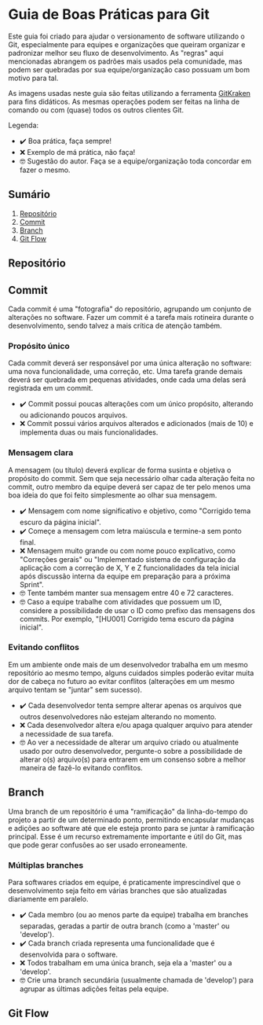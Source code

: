 # Guia de Boas Práticas para Git

Este guia foi criado para ajudar o versionamento de software utilizando o Git, especialmente para equipes e organizações que queiram organizar e padronizar melhor seu fluxo de desenvolvimento. As "regras" aqui mencionadas abrangem os padrões mais usados pela comunidade, mas podem ser quebradas por sua equipe/organização caso possuam um bom motivo para tal.

As imagens usadas neste guia são feitas utilizando a ferramenta [GitKraken](https://www.gitkraken.com/invite?referralCode=6CFY7pSQ) para fins didáticos. As mesmas operações podem ser feitas na linha de comando ou com (quase) todos os outros clientes Git.

Legenda:
- :heavy_check_mark: Boa prática, faça sempre!
- :x: Exemplo de má prática, não faça!
- :nerd_face: Sugestão do autor. Faça se a equipe/organização toda concordar em fazer o mesmo.

## Sumário

1) [Repositório](#repositório)
2) [Commit](#commit)
3) [Branch](#branch)
4) [Git Flow](#git-flow)

## Repositório

## Commit

Cada commit é uma "fotografia" do repositório, agrupando um conjunto de alterações no software. Fazer um commit é a tarefa mais rotineira durante o desenvolvimento, sendo talvez a mais crítica de atenção também.

### Propósito único

Cada commit deverá ser responsável por uma única alteração no software: uma nova funcionalidade, uma correção, etc. Uma tarefa grande demais deverá ser quebrada em pequenas atividades, onde cada uma delas será registrada em um commit.

- :heavy_check_mark: Commit possui poucas alterações com um único propósito, alterando ou adicionando poucos arquivos.
- :x: Commit possui vários arquivos alterados e adicionados (mais de 10) e implementa duas ou mais funcionalidades.

### Mensagem clara

A mensagem (ou título) deverá explicar de forma susinta e objetiva o propósito do commit. Sem que seja necessário olhar cada alteração feita no commit, outro membro da equipe deverá ser capaz de ter pelo menos uma boa ideia do que foi feito simplesmente ao olhar sua mensagem.

- :heavy_check_mark: Mensagem com nome significativo e objetivo, como "Corrigido tema escuro da página inicial".
- :heavy_check_mark: Começe a mensagem com letra maiúscula e termine-a sem ponto final.
- :x: Mensagem muito grande ou com nome pouco explicativo, como "Correções gerais" ou "Implementado sistema de configuração da aplicação com a correção de X, Y e Z funcionalidades da tela inicial após discussão interna da equipe em preparação para a próxima Sprint".
- :nerd_face: Tente também manter sua mensagem entre 40 e 72 caracteres.
- :nerd_face: Caso a equipe trabalhe com atividades que possuem um ID, considere a possibilidade de usar o ID como prefixo das mensagens dos commits. Por exemplo, "[HU001] Corrigido tema escuro da página inicial".

### Evitando conflitos

Em um ambiente onde mais de um desenvolvedor trabalha em um mesmo repositório ao mesmo tempo, alguns cuidados simples poderão evitar muita dor de cabeça no futuro ao evitar conflitos (alterações em um mesmo arquivo tentam se "juntar" sem sucesso).

- :heavy_check_mark: Cada desenvolvedor tenta sempre alterar apenas os arquivos que outros desenvolvedores não estejam alterando no momento.
- :x: Cada desenvolvedor altera e/ou apaga qualquer arquivo para atender a necessidade de sua tarefa.
- :nerd_face: Ao ver a necessidade de alterar um arquivo criado ou atualmente usado por outro desenvolvedor, pergunte-o sobre a possibilidade de alterar o(s) arquivo(s) para entrarem em um consenso sobre a melhor maneira de fazê-lo evitando conflitos.

## Branch

Uma branch de um repositório é uma "ramificação" da linha-do-tempo do projeto a partir de um determinado ponto, permitindo encapsular mudanças e adições ao software até que ele esteja pronto para se juntar à ramificação principal. Esse é um recurso extremamente importante e útil do Git, mas que pode gerar confusões ao ser usado erroneamente.

### Múltiplas branches

Para softwares criados em equipe, é praticamente imprescindível que o desenvolvimento seja feito em várias branches que são atualizadas diariamente em paralelo.

- :heavy_check_mark: Cada membro (ou ao menos parte da equipe) trabalha em branches separadas, geradas a partir de outra branch (como a 'master' ou 'develop').
- :heavy_check_mark: Cada branch criada representa uma funcionalidade que é desenvolvida para o software.
- :x: Todos trabalham em uma única branch, seja ela a 'master' ou a 'develop'.
- :nerd_face: Crie uma branch secundária (usualmente chamada de 'develop') para agrupar as últimas adições feitas pela equipe.

## Git Flow
